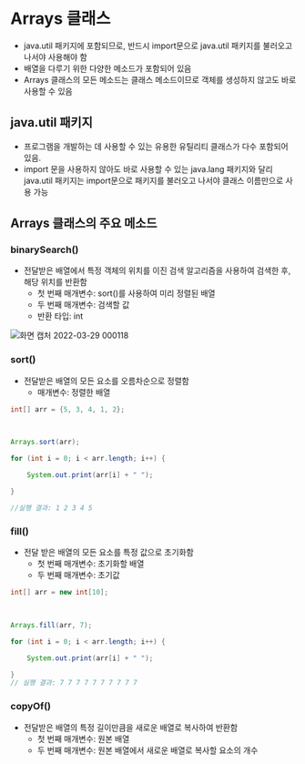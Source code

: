 # Arrays 클래스
- java.util 패키지에 포함되므로, 반드시 import문으로 java.util 패키지를 불러오고 나서야 사용해야 함
- 배열을 다루기 위한 다양한 메소드가 포함되어 있음
- Arrays 클래스의 모든 메소드는 클래스 메소드이므로 객체를 생성하지 않고도 바로 사용할 수 있음



## java.util 패키지
- 프로그램을 개발하는 데 사용할 수 있는 유용한 유틸리티 클래스가 다수 포함되어 있음.
- import 문을 사용하지 않아도 바로 사용할 수 있는 java.lang 패키지와 달리 java.util 패키지는 import문으로 패키지를 불러오고 나서야 클래스 이름만으로 사용 가능


## Arrays 클래스의 주요 메소드

### binarySearch()
- 전달받은 배열에서 특정 객체의 위치를 이진 검색 알고리즘을 사용하여 검색한 후, 해당 위치를 반환함
	- 첫 번째 매개변수: sort()를 사용하여 미리 정렬된 배열
	- 두 번째 매개변수: 검색할 값
	- 반환 타입: int

![화면 캡처 2022-03-29 000118](https://user-images.githubusercontent.com/81403841/160428570-7c5b54ea-9f59-4341-918c-b039cb2f0bbf.png)



### sort()
- 전달받은 배열의 모든 요소를 오름차순으로 정렬함
	- 매개변수: 정렬한 배열

``` java
int[] arr = {5, 3, 4, 1, 2};

 

Arrays.sort(arr);

for (int i = 0; i < arr.length; i++) {

    System.out.print(arr[i] + " ");

}

//실행 결과: 1 2 3 4 5

```

### fill()
- 전달 받은 배열의 모든 요소를 특정 값으로 초기화함
	- 첫 번째 매개변수: 초기화할 배열
	- 두 번째 매개변수: 초기값

``` java
int[] arr = new int[10];

 

Arrays.fill(arr, 7);

for (int i = 0; i < arr.length; i++) {

    System.out.print(arr[i] + " ");

}
// 실행 결과: 7 7 7 7 7 7 7 7 7 7

```

### copyOf()
- 전달받은 배열의 특정 길이만큼을 새로운 배열로 복사하여 반환함
	- 첫 번째 매개변수: 원본 배열
	- 두 번째 매개변수: 원본 배열에서 새로운 배열로 복사할 요소의 개수







